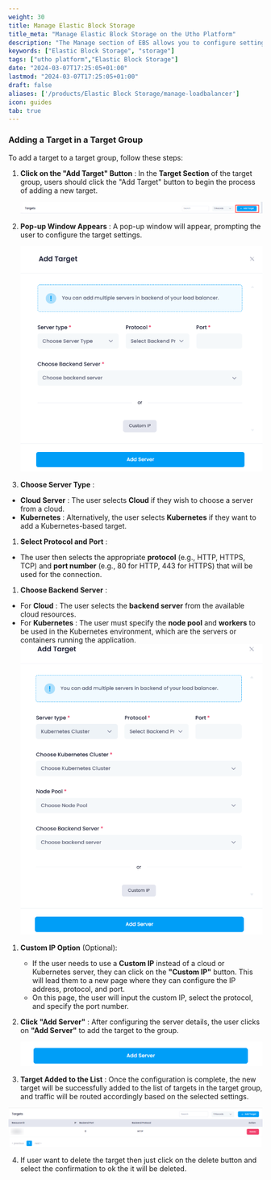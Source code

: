```yaml
---
weight: 30
title: Manage Elastic Block Storage
title_meta: "Manage Elastic Block Storage on the Utho Platform"
description: "The Manage section of EBS allows you to configure settings, resize volumes, attach or detach them from instances, and destroy volumes when no longer needed."
keywords: ["Elastic Block Storage", "storage"]
tags: ["utho platform","Elastic Block Storage"]
date: "2024-03-07T17:25:05+01:00"
lastmod: "2024-03-07T17:25:05+01:00"
draft: false 
aliases: ['/products/Elastic Block Storage/manage-loadbalancer']
icon: guides
tab: true
---
```

### Adding a Target in a Target Group

To add a target to a target group, follow these steps:

1. **Click on the "Add Target" Button** : In the **Target Section** of the target group, users should click the "Add Target" button to begin the process of adding a new target.

   ![1743748444230](image/index/1743748444230.png)
2. **Pop-up Window Appears** : A pop-up window will appear, prompting the user to configure the target settings.

   ![1743748517056](image/index/1743748517056.png)
3. **Choose Server Type** :

* **Cloud Server** : The user selects **Cloud** if they wish to choose a server from a cloud.
* **Kubernetes** : Alternatively, the user selects **Kubernetes** if they want to add a Kubernetes-based target.

1. **Select Protocol and Port** :

* The user then selects the appropriate **protocol** (e.g., HTTP, HTTPS, TCP) and **port number** (e.g., 80 for HTTP, 443 for HTTPS) that will be used for the connection.

1. **Choose Backend Server** :

* For  **Cloud** : The user selects the **backend server** from the available cloud resources.
* For  **Kubernetes** : The user must specify the **node pool** and **workers** to be used in the Kubernetes environment, which are the servers or containers running the application.![1743748575486](image/index/1743748575486.png)

1. **Custom IP Option** (Optional):

   * If the user needs to use a **Custom IP** instead of a cloud or Kubernetes server, they can click on the **"Custom IP"** button. This will lead them to a new page where they can configure the IP address, protocol, and port.
   * On this page, the user will input the custom IP, select the protocol, and specify the port number.
2. **Click "Add Server"** : After configuring the server details, the user clicks on **"Add Server"** to add the target to the group.

   ![1743748595969](image/index/1743748595969.png)
3. **Target Added to the List** : Once the configuration is complete, the new target will be successfully added to the list of targets in the target group, and traffic will be routed accordingly based on the selected settings.

![1743748654687](image/index/1743748654687.png)

4. If user want to delete the target then just click on the delete button and select the confirmation to ok the it will be deleted.
